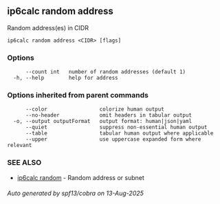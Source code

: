 ## ip6calc random address

Random address(es) in CIDR

```
ip6calc random address <CIDR> [flags]
```

### Options

```
      --count int   number of random addresses (default 1)
  -h, --help        help for address
```

### Options inherited from parent commands

```
      --color                 colorize human output
      --no-header             omit headers in tabular output
  -o, --output outputFormat   output format: human|json|yaml
      --quiet                 suppress non-essential human output
      --table                 tabular human output where applicable
      --upper                 use uppercase expanded form where relevant
```

### SEE ALSO

* [ip6calc random](ip6calc_random.md)	 - Random address or subnet

###### Auto generated by spf13/cobra on 13-Aug-2025
